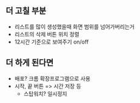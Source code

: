 ## 더 고칠 부분

- 리스트를 많이 생성했을때 화면 범위를 넘어가버리는거
- 리스트의 삭제 버튼 위치 정렬
- 12시간 기준으로 보여주기 on/off



## 더 하게 된다면

- 배포? 크롬 확장프로그램으로 사용
- 시작, 끝 버튼 => 시간 저장 등
  - 스탑워치? 일시정지